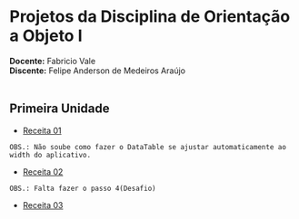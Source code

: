 # Projetos da Disciplina de **Orientação a Objeto I**

**Docente:**  Fabricio Vale<br>
**Discente:** Felipe Anderson de Medeiros Araújo<br><br>

## Primeira Unidade

* [Receita 01](https://zapp.run/edit/receita-1-z4eu06ip4ev0?entry=lib/main.dart&file=lib/main.dart)<br>
```
OBS.: Não soube como fazer o DataTable se ajustar automaticamente ao width do aplicativo.
```
* [Receita 02](https://zapp.run/edit/flutter-zg3k069eg3l0?entry=lib/main.dart&file=lib/main.dart)<br>
```
OBS.: Falta fazer o passo 4(Desafio)
```
* [Receita 03]()
